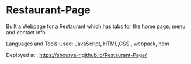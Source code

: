 # Restaurant-Page

Built a Webpage for a Restaurant which has tabs for the home page, menu and contact info


Languages and Tools Used: JavaScript, HTML,CSS , webpack, npm


Deployed at : https://shourya-r.github.io/Restaurant-Page/